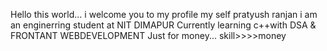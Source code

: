 Hello this world...
i welcome you to my profile
my self pratyush ranjan
i am an enginerring student at NIT DIMAPUR
Currently learning c++with DSA & FRONTANT WEBDEVELOPMENT Just for money...
skill>>>>money
